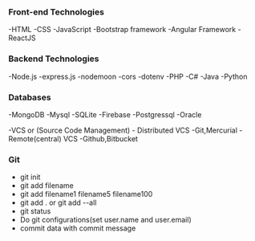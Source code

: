 ### Front-end Technologies

-HTML
-CSS
-JavaScript
-Bootstrap framework
-Angular Framework
-ReactJS

### Backend Technologies

-Node.js
      -express.js
      -nodemoon
      -cors
      -dotenv
-PHP
-C#
-Java
-Python

### Databases

-MongoDB
-Mysql
-SQLite
-Firebase
-Postgressql
-Oracle

-VCS or (Source Code Management)
        - Distributed VCS
             -Git,Mercurial
        - Remote(central) VCS
             -Github,Bitbucket
###  Git
- git init
- git add filename
- git add filename1 filename5 filename100
- git add . or git add --all
- git status
- Do git configurations(set user.name and user.email)
- commit data with commit message
